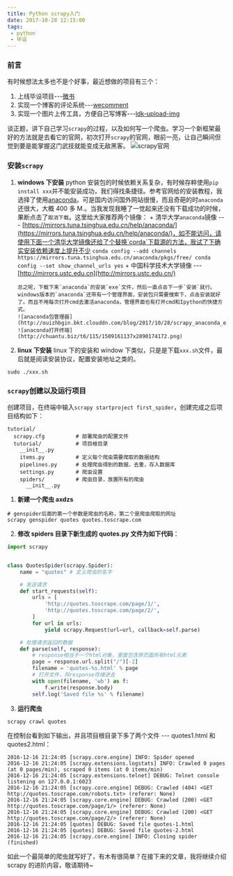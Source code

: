 ```yaml
---
title: Python scrapy入门
date: 2017-10-28 12:15:00
tags:
 - python
 - 毕设
---
```


### 前言

有时候想法太多也不是个好事，最近想做的项目有三个：

1.  上线毕设项目---[微书](https://github.com/AndyliStudio/graduationDesign)
2.  实现一个博客的评论系统---[wecomment](https://github.com/andyliwr/wecomment)
3.  实现一个图片上传工具，方便自己写博客---[ldk-upload-img](https://github.com/andyliwr/ldk-upload-img)

谈正题，讲下自己学习`scrapy`的过程，以及如何写一个爬虫。学习一个新框架最好的方法就是去看它的官网，初次打开`scrapy`的官网，眼前一亮，让自己瞬间但觉到要是能掌握这门武技就能变成无敌黑客。
![scrapy官网](http://ouizhbgin.bkt.clouddn.com/blog/2017/10/28/scrapy_office.png)

### 安装`scrapy`

1.  **windows 下安装**
    python 安装包的时候依赖关系复杂，有时候存粹使用`pip install xxx`并不能安装成功，我们得找条捷径。参考官网给的安装教程，我选择了使用[anaconda](https://anaconda.org)。可是国内访问国外网站很慢，而且奇葩的时`anaconda`还很大，大概 400 多 M.。当我发现我睡了一觉起来还没有下载成功的时候，果断点击了`取消下载`。这里给大家推荐两个镜像： + 清华大学`anaconda`镜像 --- [https://mirrors.tuna.tsinghua.edu.cn/help/anaconda/](https://mirrors.tuna.tsinghua.edu.cn/help/anaconda/)，如不能访问，请使用下面一个清华大学镜像还给了个替换`corda`下载源的方法，我试了下确实安装依赖速度上提升不少
    `conda config --add channels https://mirrors.tuna.tsinghua.edu.cn/anaconda/pkgs/free/ conda config --set show_channel_urls yes` + 中国科学技术大学镜像 --- [http://mirrors.ustc.edu.cn](http://mirrors.ustc.edu.cn/)

        总之呢，下载下来`anaconda`的安装`exe`文件，然后一直点击下一步`安装`就行。windows版本的`anaconda`还带有一个管理界面，安装包只需要搜索下，点击安装就好了。而且不用每次打开cmd去激活anaconda，管理界面也有打开cmd和Ipython的快捷方式。
        ![anaconda包管理器](http://ouizhbgin.bkt.clouddn.com/blog/2017/10/28/scrapy_anaconda_ev.png)
        ![anaconda打开终端](http://chuantu.biz/t6/115/1509161137x2890174172.png)

2.  **linux 下安装**
    linux 下的安装和 window 下类似，只是是下载`xxx.sh`文件，最后就是阅读安装协议，配置安装地址之类的。

```
sudo ./xxx.sh
```

### `scrapy`创建以及运行项目

创建项目，在终端中输入`scrapy startproject first_spider`，创建完成之后项目结构如下：

```
tutorial/
  scrapy.cfg          # 部署爬虫的配置文件
  tutorial/           # 项目根目录
    __init__.py
    items.py          # 定义每个爬虫需要爬取的数据结构
    pipelines.py      # 处理爬虫得到的数据，去重，存入数据库
    settings.py       # 爬虫设置
    spiders/          # 爬虫目录，放置所有的爬虫
      __init__.py
```

1.  **新建一个爬虫 axdzs**

```
# genspider后面的第一个参数是爬虫的名称，第二个是爬虫爬取的网址
scrapy genspider quotes quotes.toscrape.com
```

2.  **修改 spiders 目录下新生成的 quotes.py 文件为如下代码**：

```python
import scrapy


class QuotesSpider(scrapy.Spider):
    name = "quotes" # 定义爬虫的名字

    # 发送请求
    def start_requests(self):
        urls = [
            'http://quotes.toscrape.com/page/1/',
            'http://quotes.toscrape.com/page/2/',
        ]
        for url in urls:
            yield scrapy.Request(url=url, callback=self.parse)

    # 处理请求返回的数据
    def parse(self, response):
        # response相当于一个html对象，里面包含原页面所有html元素
        page = response.url.split("/")[-2]
        filename = 'quotes-%s.html' % page
        # 打开文件，将response存储进去
        with open(filename, 'wb') as f:
            f.write(response.body)
        self.log('Saved file %s' % filename)
```

3.  **运行爬虫**

```
scrapy crawl quotes
```

在控制台看到如下输出，并且项目根目录下多了两个文件 --- quotes1.html 和 quotes2.html：

```log
2016-12-16 21:24:05 [scrapy.core.engine] INFO: Spider opened
2016-12-16 21:24:05 [scrapy.extensions.logstats] INFO: Crawled 0 pages (at 0 pages/min), scraped 0 items (at 0 items/min)
2016-12-16 21:24:05 [scrapy.extensions.telnet] DEBUG: Telnet console listening on 127.0.0.1:6023
2016-12-16 21:24:05 [scrapy.core.engine] DEBUG: Crawled (404) <GET http://quotes.toscrape.com/robots.txt> (referer: None)
2016-12-16 21:24:05 [scrapy.core.engine] DEBUG: Crawled (200) <GET http://quotes.toscrape.com/page/1/> (referer: None)
2016-12-16 21:24:05 [scrapy.core.engine] DEBUG: Crawled (200) <GET http://quotes.toscrape.com/page/2/> (referer: None)
2016-12-16 21:24:05 [quotes] DEBUG: Saved file quotes-1.html
2016-12-16 21:24:05 [quotes] DEBUG: Saved file quotes-2.html
2016-12-16 21:24:05 [scrapy.core.engine] INFO: Closing spider (finished)
```

如此一个最简单的爬虫就写好了，有木有很简单？在接下来的文章，我将继续介绍 scrapy 的进阶内容，敬请期待~
